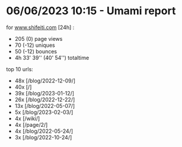 # 06/06/2023 10:15 - Umami report
for www.shifeiti.com [24h] :

 - 205 (0) page views
 - 70 (-12) uniques
 - 50 (-12) bounces
 - 4h 33' 39'' (40' 54'') totaltime


top 10 urls:
 - 48x [/blog/2022-12-09/]
 - 40x [/]
 - 39x [/blog/2023-01-12/]
 - 26x [/blog/2022-12-22/]
 - 13x [/blog/2022-05-07/]
 - 5x [/blog/2023-02-03/]
 - 4x [/wiki/]
 - 4x [/page/2/]
 - 4x [/blog/2022-05-24/]
 - 3x [/blog/2022-10-24/]


